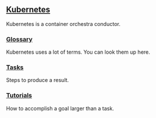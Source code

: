 ## [Kubernetes](https://kubernetes.io/)

Kubernetes is a container orchestra conductor.

### [Glossary](https://kubernetes.io/docs/reference/glossary/?fundamental=true)

Kubernetes uses a lot of terms. You can look them up here.  

### [Tasks](https://kubernetes.io/docs/tasks/)

Steps to produce a result.  

### [Tutorials](https://kubernetes.io/docs/tutorials/)

How to accomplish a goal larger than a task.  

<!-- ### [Install a single-node Kubernetes](https://kubernetes.io/docs/setup/minikube/)

This setup will create a single node inside a VM.

Install a hypervisor such as VirtualBox.
Create an appropriate VM.
Install [kubectl](https://kubernetes.io/docs/tasks/tools/install-kubectl/) using one out of a myriad of ways.
* sudo snap install kubectl --classic
Install [minikube](https://github.com/kubernetes/minikube/releases).
* curl -Lo minikube https://storage.googleapis.com/minikube/releases/v0.28.2/minikube-linux-amd64 && chmod +x minikube && sudo mv minikube /usr/local/bin/

After install all ofhe required programs you can continue with the tutorial.

### [Running Kubernetes locally](https://kubernetes.io/docs/setup/minikube/#managing-your-cluster)

Start/stop/delete the cluster with:
* minikube start/stop/delete -->
